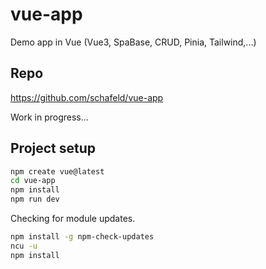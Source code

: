 # vue-app

Demo app in Vue (Vue3, SpaBase, CRUD, Pinia, Tailwind,...)

## Repo

https://github.com/schafeld/vue-app

Work in progress...

## Project setup

```bash
npm create vue@latest
cd vue-app
npm install
npm run dev
```

Checking for module updates.

```bash
npm install -g npm-check-updates
ncu -u
npm install
```
